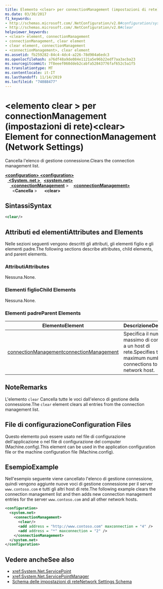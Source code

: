 ```yaml
---
title: Elemento <clear> per connectionManagement (impostazioni di rete)
ms.date: 03/30/2017
f1_keywords:
- http://schemas.microsoft.com/.NetConfiguration/v2.0#configuration/system.net/connectionManagement/clear
- http://schemas.microsoft.com/.NetConfiguration/v2.0#clear
helpviewer_keywords:
- <clear> element, connectionManagement
- connectionManagement, clear element
- clear element, connectionManagement
- <connectionManagement>, clear element
ms.assetid: fb259282-84c4-4dc4-a226-78d904a6edc3
ms.openlocfilehash: a76df48a9de084e1121a5e96b22edf7aa3acba23
ms.sourcegitcommit: 7f8eeef060ddeb2cabfa52843776faf652c5a1f5
ms.translationtype: MT
ms.contentlocale: it-IT
ms.lasthandoff: 11/14/2019
ms.locfileid: "74088477"
---
```

# <a name="clear-element-for-connectionmanagement-network-settings"></a><span data-ttu-id="8447b-102">\<elemento clear > per connectionManagement (impostazioni di rete)</span><span class="sxs-lookup"><span data-stu-id="8447b-102">\<clear> Element for connectionManagement (Network Settings)</span></span>
<span data-ttu-id="8447b-103">Cancella l'elenco di gestione connessione.</span><span class="sxs-lookup"><span data-stu-id="8447b-103">Clears the connection management list.</span></span>  

<span data-ttu-id="8447b-104">[ **\<configuration>** ](../configuration-element.md)</span><span class="sxs-lookup"><span data-stu-id="8447b-104">[**\<configuration>**](../configuration-element.md)</span></span>\
<span data-ttu-id="8447b-105">&nbsp;&nbsp;[ **\<System. net >** ](system-net-element-network-settings.md)</span><span class="sxs-lookup"><span data-stu-id="8447b-105">&nbsp;&nbsp;[**\<system.net>**](system-net-element-network-settings.md)</span></span>\
<span data-ttu-id="8447b-106">&nbsp;&nbsp;&nbsp;&nbsp;[ **\<connectionManagement**](connectionmanagement-element-network-settings.md) ></span><span class="sxs-lookup"><span data-stu-id="8447b-106">&nbsp;&nbsp;&nbsp;&nbsp;[**\<connectionManagement>**](connectionmanagement-element-network-settings.md)</span></span>\
<span data-ttu-id="8447b-107">&nbsp;&nbsp;&nbsp;&nbsp;&nbsp;&nbsp;\<**Cancella** ></span><span class="sxs-lookup"><span data-stu-id="8447b-107">&nbsp;&nbsp;&nbsp;&nbsp;&nbsp;&nbsp;**\<clear>**</span></span>

## <a name="syntax"></a><span data-ttu-id="8447b-108">Sintassi</span><span class="sxs-lookup"><span data-stu-id="8447b-108">Syntax</span></span>  
  
```xml  
<clear/>  
```  
  
## <a name="attributes-and-elements"></a><span data-ttu-id="8447b-109">Attributi ed elementi</span><span class="sxs-lookup"><span data-stu-id="8447b-109">Attributes and Elements</span></span>  
 <span data-ttu-id="8447b-110">Nelle sezioni seguenti vengono descritti gli attributi, gli elementi figlio e gli elementi padre.</span><span class="sxs-lookup"><span data-stu-id="8447b-110">The following sections describe attributes, child elements, and parent elements.</span></span>  
  
### <a name="attributes"></a><span data-ttu-id="8447b-111">Attributi</span><span class="sxs-lookup"><span data-stu-id="8447b-111">Attributes</span></span>  
 <span data-ttu-id="8447b-112">Nessuna.</span><span class="sxs-lookup"><span data-stu-id="8447b-112">None.</span></span>  
  
### <a name="child-elements"></a><span data-ttu-id="8447b-113">Elementi figlio</span><span class="sxs-lookup"><span data-stu-id="8447b-113">Child Elements</span></span>  
 <span data-ttu-id="8447b-114">Nessuna.</span><span class="sxs-lookup"><span data-stu-id="8447b-114">None.</span></span>  
  
### <a name="parent-elements"></a><span data-ttu-id="8447b-115">Elementi padre</span><span class="sxs-lookup"><span data-stu-id="8447b-115">Parent Elements</span></span>  
  
|<span data-ttu-id="8447b-116">**Elemento**</span><span class="sxs-lookup"><span data-stu-id="8447b-116">**Element**</span></span>|<span data-ttu-id="8447b-117">**Descrizione**</span><span class="sxs-lookup"><span data-stu-id="8447b-117">**Description**</span></span>|  
|-----------------|---------------------|  
|[<span data-ttu-id="8447b-118">connectionManagement</span><span class="sxs-lookup"><span data-stu-id="8447b-118">connectionManagement</span></span>](connectionmanagement-element-network-settings.md)|<span data-ttu-id="8447b-119">Specifica il numero massimo di connessioni a un host di rete.</span><span class="sxs-lookup"><span data-stu-id="8447b-119">Specifies the maximum number of connections to a network host.</span></span>|  
  
## <a name="remarks"></a><span data-ttu-id="8447b-120">Note</span><span class="sxs-lookup"><span data-stu-id="8447b-120">Remarks</span></span>  
 <span data-ttu-id="8447b-121">L'elemento `clear` Cancella tutte le voci dall'elenco di gestione della connessione.</span><span class="sxs-lookup"><span data-stu-id="8447b-121">The `clear` element clears all entries from the connection management list.</span></span>  
  
## <a name="configuration-files"></a><span data-ttu-id="8447b-122">File di configurazione</span><span class="sxs-lookup"><span data-stu-id="8447b-122">Configuration Files</span></span>  
 <span data-ttu-id="8447b-123">Questo elemento può essere usato nel file di configurazione dell'applicazione o nel file di configurazione del computer (Machine.config).</span><span class="sxs-lookup"><span data-stu-id="8447b-123">This element can be used in the application configuration file or the machine configuration file (Machine.config).</span></span>  
  
## <a name="example"></a><span data-ttu-id="8447b-124">Esempio</span><span class="sxs-lookup"><span data-stu-id="8447b-124">Example</span></span>  
 <span data-ttu-id="8447b-125">Nell'esempio seguente viene cancellato l'elenco di gestione connessione, quindi vengono aggiunte nuove voci di gestione connessione per il server `www.contoso.com` e tutti gli altri host di rete.</span><span class="sxs-lookup"><span data-stu-id="8447b-125">The following example clears the connection management list and then adds new connection management entries for the server `www.contoso.com` and all other network hosts.</span></span>  
  
```xml  
<configuration>  
  <system.net>  
    <connectionManagement>  
      <clear/>  
      <add address = "http://www.contoso.com" maxconnection = "4" />  
      <add address = "*" maxconnection = "2" />  
    </connectionManagement>  
  </system.net>  
</configuration>  
```  
  
## <a name="see-also"></a><span data-ttu-id="8447b-126">Vedere anche</span><span class="sxs-lookup"><span data-stu-id="8447b-126">See also</span></span>

- <xref:System.Net.ServicePoint>
- <xref:System.Net.ServicePointManager>
- [<span data-ttu-id="8447b-127">Schema delle impostazioni di rete</span><span class="sxs-lookup"><span data-stu-id="8447b-127">Network Settings Schema</span></span>](index.md)
